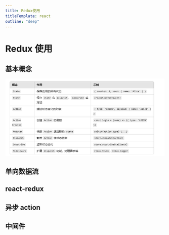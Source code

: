 ```yaml
---
title: Redux使用
titleTemplate: react
outline: "deep"
---
```


# Redux 使用

## 基本概念

![redux基本概念](./imgs/004_redux.png)

## 单向数据流

## react-redux

## 异步 action

## 中间件
